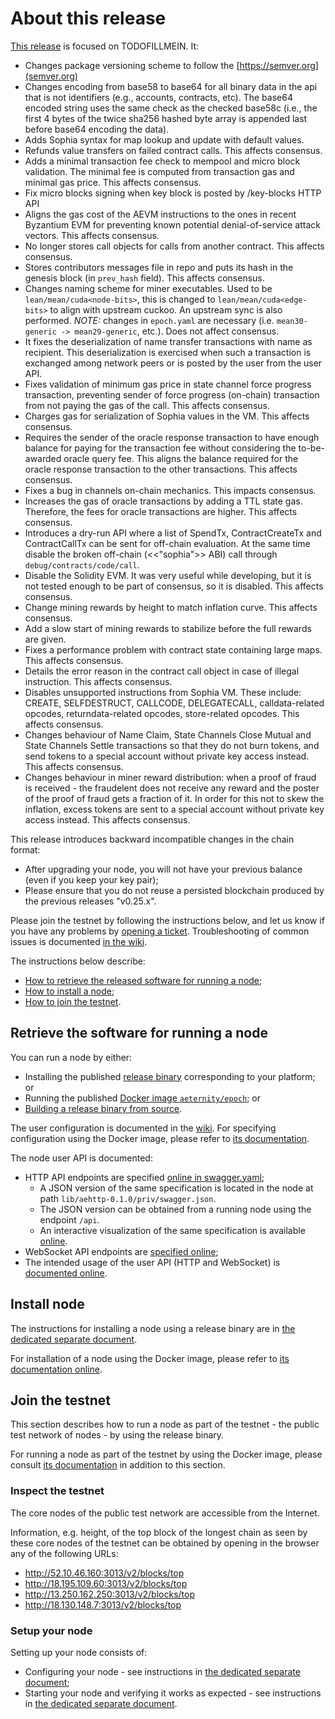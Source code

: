 # About this release

[This release][this-release] is focused on TODOFILLMEIN.
It:
* Changes package versioning scheme to follow the [https://semver.org](semver.org)
* Changes encoding from base58 to base64 for all binary data in the api that is not identifiers (e.g., accounts, contracts, etc). The base64 encoded string uses the same check as the checked base58c (i.e., the first 4 bytes of the twice sha256 hashed byte array is appended last before base64 encoding the data).
* Adds Sophia syntax for map lookup and update with default values.
* Refunds value transfers on failed contract calls. This affects consensus.
* Adds a minimal transaction fee check to mempool and micro block validation. The minimal fee is computed from transaction gas and minimal gas price. This affects consensus.
* Fix micro blocks signing when key block is posted by /key-blocks HTTP API
* Aligns the gas cost of the AEVM instructions to the ones in recent Byzantium EVM for preventing known potential denial-of-service attack vectors. This affects consensus.
* No longer stores call objects for calls from another contract. This affects consensus.
* Stores contributors messages file in repo and puts its hash in the genesis block (in `prev_hash` field). This affects consensus.
* Changes naming scheme for miner executables. Used to be `lean/mean/cuda<node-bits>`, this is changed to
  `lean/mean/cuda<edge-bits>` to align with upstream cuckoo. An upstream sync is also performed. *NOTE:*
  changes in `epoch.yaml` are necessary (i.e. `mean30-generic -> mean29-generic`, etc.). Does not affect consensus.
* It fixes the deserialization of name transfer transactions with name as recipient.  This deserialization is exercised when such a transaction is exchanged among network peers or is posted by the user from the user API.
* Fixes validation of minimum gas price in state channel force progress transaction, preventing sender of force progress (on-chain) transaction from not paying the gas of the call.  This affects consensus.
* Charges gas for serialization of Sophia values in the VM. This affects consensus.
* Requires the sender of the oracle response transaction to have enough balance for paying for the transaction fee without considering the to-be-awarded oracle query fee. This aligns the balance required for the oracle response transaction to the other transactions. This affects consensus.
* Fixes a bug in channels on-chain mechanics. This impacts consensus.
* Increases the gas of oracle transactions by adding a TTL state gas. Therefore, the fees for oracle transactions are higher. This affects consensus.
* Introduces a dry-run API where a list of SpendTx, ContractCreateTx and ContractCallTx can be sent for off-chain evaluation. At
  the same time disable the broken off-chain (<<"sophia">> ABI) call through `debug/contracts/code/call`.
* Disable the Solidity EVM. It was very useful while developing, but it is not tested enough to be part of consensus, so it is disabled. This affects
  consensus.
* Change mining rewards by height to match inflation curve. This affects consensus.
* Add a slow start of mining rewards to stabilize before the full rewards are given.
* Fixes a performance problem with contract state containing large maps. This affects consensus.
* Details the error reason in the contract call object in case of illegal instruction. This affects consensus.
* Disables unsupported instructions from Sophia VM. These include: CREATE, SELFDESTRUCT, CALLCODE, DELEGATECALL, calldata-related opcodes, returndata-related opcodes, store-related opcodes. This affects consensus.
* Changes behaviour of Name Claim, State Channels Close Mutual and State
  Channels Settle transactions so that they do not burn tokens, and send tokens
  to a special account without private key access instead. This affects
  consensus.
* Changes behaviour in miner reward distribution: when a proof of fraud is
  received - the fraudelent does not receive any reward and the poster of the
  proof of fraud gets a fraction of it. In order for this not to skew the
  inflation, excess tokens are sent to a special account without private key
  access instead. This affects consensus.

[this-release]: https://github.com/aeternity/epoch/releases/tag/v1.0.0-rc2

This release introduces backward incompatible changes in the chain format:
* After upgrading your node, you will not have your previous balance (even if you keep your key pair);
* Please ensure that you do not reuse a persisted blockchain produced by the previous releases "v0.25.x".

Please join the testnet by following the instructions below, and let us know if you have any problems by [opening a ticket](https://github.com/aeternity/epoch/issues).
Troubleshooting of common issues is documented [in the wiki](https://github.com/aeternity/epoch/wiki/Troubleshooting).

The instructions below describe:
* [How to retrieve the released software for running a node](#retrieve-the-software-for-running-a-node);
* [How to install a node](#install-node);
* [How to join the testnet](#join-the-testnet).

## Retrieve the software for running a node

You can run a node by either:
* Installing the published [release binary][this-release] corresponding to your platform; or
* Running the published [Docker image `aeternity/epoch`][docker]; or
* [Building a release binary from source][build].

[docker]: https://github.com/aeternity/epoch/blob/v1.0.0-rc2/docs/docker.md
[build]: https://github.com/aeternity/epoch/blob/v1.0.0-rc2/docs/build.md

The user configuration is documented in the [wiki](https://github.com/aeternity/epoch/wiki/User-provided-configuration).
For specifying configuration using the Docker image, please refer to [its documentation][docker].

The node user API is documented:
* HTTP API endpoints are specified [online in swagger.yaml][swagger-yaml];
  * A JSON version of the same specification is located in the node at path `lib/aehttp-0.1.0/priv/swagger.json`.
  * The JSON version can be obtained from a running node using the endpoint `/api`.
  * An interactive visualization of the same specification is available [online][swagger-ui].
* WebSocket API endpoints are [specified online][api-doc];
* The intended usage of the user API (HTTP and WebSocket) is [documented online][api-doc].

[swagger-yaml]: https://github.com/aeternity/epoch/blob/v1.0.0-rc2/config/swagger.yaml
[swagger-ui]: https://aeternity.github.io/epoch-api-docs/?config=https://raw.githubusercontent.com/aeternity/epoch/v1.0.0-rc2/apps/aehttp/priv/swagger.json
[api-doc]: https://github.com/aeternity/protocol/blob/epoch-v1.0.0-rc2/epoch/api/README.md

## Install node

The instructions for installing a node using a release binary are in [the dedicated separate document](../../docs/installation.md).

For installation of a node using the Docker image, please refer to [its documentation online][docker].

## Join the testnet

This section describes how to run a node as part of the testnet - the public test network of nodes - by using the release binary.

For running a node as part of the testnet by using the Docker image, please consult [its documentation][docker] in addition to this section.

### Inspect the testnet

The core nodes of the public test network are accessible from the Internet.

Information, e.g. height, of the top block of the longest chain as seen by these core nodes of the testnet can be obtained by opening in the browser any of the following URLs:
* http://52.10.46.160:3013/v2/blocks/top
* http://18.195.109.60:3013/v2/blocks/top
* http://13.250.162.250:3013/v2/blocks/top
* http://18.130.148.7:3013/v2/blocks/top

### Setup your node

Setting up your node consists of:
* Configuring your node - see instructions in [the dedicated separate document](../../docs/configuration.md);
* Starting your node and verifying it works as expected - see instructions in [the dedicated separate document](../../docs/operation.md).
